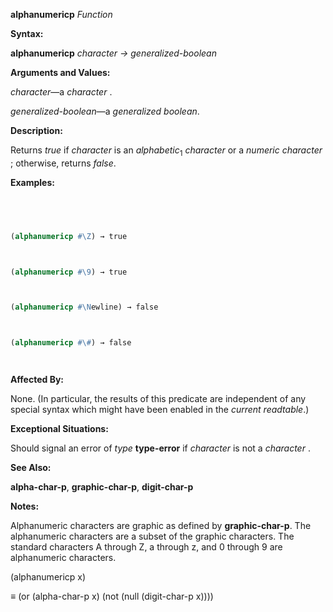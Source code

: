 **alphanumericp** *Function* 



**Syntax:** 



**alphanumericp** *character → generalized-boolean* 



**Arguments and Values:** 



*character*—a *character* . 



*generalized-boolean*—a *generalized boolean*. 



**Description:** 



Returns *true* if *character* is an *alphabetic*<sub>1</sub> *character* or a *numeric character* ; otherwise, returns *false*. 



**Examples:**
```lisp
 



(alphanumericp #\Z) → true 



(alphanumericp #\9) → true 



(alphanumericp #\Newline) → false 



(alphanumericp #\#) → false 




```
**Affected By:** 



None. (In particular, the results of this predicate are independent of any special syntax which might have been enabled in the *current readtable*.) 



**Exceptional Situations:** 



Should signal an error of *type* **type-error** if *character* is not a *character* . 



**See Also:** 



**alpha-char-p**, **graphic-char-p**, **digit-char-p** 



**Notes:** 



Alphanumeric characters are graphic as defined by **graphic-char-p**. The alphanumeric characters are a subset of the graphic characters. The standard characters A through Z, a through z, and 0 through 9 are alphanumeric characters. 



(alphanumericp x) 



*≡* (or (alpha-char-p x) (not (null (digit-char-p x)))) 







 



 



